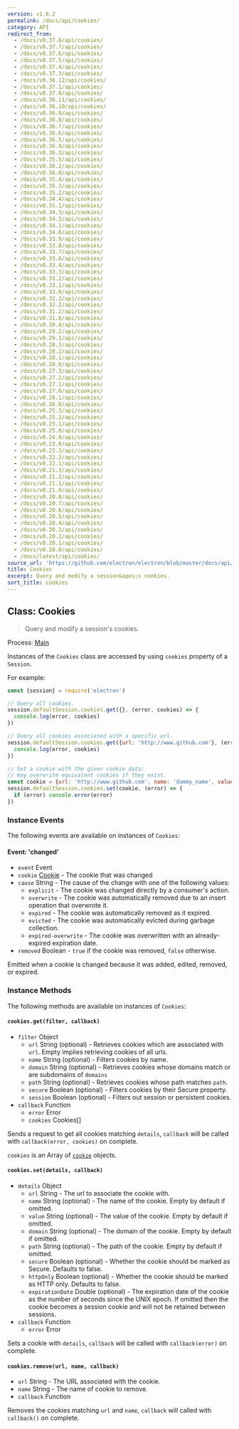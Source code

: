 ```yaml
---
version: v1.6.2
permalink: /docs/api/cookies/
category: API
redirect_from:
  - /docs/v0.37.8/api/cookies/
  - /docs/v0.37.7/api/cookies/
  - /docs/v0.37.6/api/cookies/
  - /docs/v0.37.5/api/cookies/
  - /docs/v0.37.4/api/cookies/
  - /docs/v0.37.3/api/cookies/
  - /docs/v0.36.12/api/cookies/
  - /docs/v0.37.1/api/cookies/
  - /docs/v0.37.0/api/cookies/
  - /docs/v0.36.11/api/cookies/
  - /docs/v0.36.10/api/cookies/
  - /docs/v0.36.9/api/cookies/
  - /docs/v0.36.8/api/cookies/
  - /docs/v0.36.7/api/cookies/
  - /docs/v0.36.6/api/cookies/
  - /docs/v0.36.5/api/cookies/
  - /docs/v0.36.4/api/cookies/
  - /docs/v0.36.3/api/cookies/
  - /docs/v0.35.5/api/cookies/
  - /docs/v0.36.2/api/cookies/
  - /docs/v0.36.0/api/cookies/
  - /docs/v0.35.4/api/cookies/
  - /docs/v0.35.3/api/cookies/
  - /docs/v0.35.2/api/cookies/
  - /docs/v0.34.4/api/cookies/
  - /docs/v0.35.1/api/cookies/
  - /docs/v0.34.3/api/cookies/
  - /docs/v0.34.2/api/cookies/
  - /docs/v0.34.1/api/cookies/
  - /docs/v0.34.0/api/cookies/
  - /docs/v0.33.9/api/cookies/
  - /docs/v0.33.8/api/cookies/
  - /docs/v0.33.7/api/cookies/
  - /docs/v0.33.6/api/cookies/
  - /docs/v0.33.4/api/cookies/
  - /docs/v0.33.3/api/cookies/
  - /docs/v0.33.2/api/cookies/
  - /docs/v0.33.1/api/cookies/
  - /docs/v0.33.0/api/cookies/
  - /docs/v0.32.3/api/cookies/
  - /docs/v0.32.2/api/cookies/
  - /docs/v0.31.2/api/cookies/
  - /docs/v0.31.0/api/cookies/
  - /docs/v0.30.4/api/cookies/
  - /docs/v0.29.2/api/cookies/
  - /docs/v0.29.1/api/cookies/
  - /docs/v0.28.3/api/cookies/
  - /docs/v0.28.2/api/cookies/
  - /docs/v0.28.1/api/cookies/
  - /docs/v0.28.0/api/cookies/
  - /docs/v0.27.3/api/cookies/
  - /docs/v0.27.2/api/cookies/
  - /docs/v0.27.1/api/cookies/
  - /docs/v0.27.0/api/cookies/
  - /docs/v0.26.1/api/cookies/
  - /docs/v0.26.0/api/cookies/
  - /docs/v0.25.3/api/cookies/
  - /docs/v0.25.2/api/cookies/
  - /docs/v0.25.1/api/cookies/
  - /docs/v0.25.0/api/cookies/
  - /docs/v0.24.0/api/cookies/
  - /docs/v0.23.0/api/cookies/
  - /docs/v0.22.3/api/cookies/
  - /docs/v0.22.2/api/cookies/
  - /docs/v0.22.1/api/cookies/
  - /docs/v0.21.3/api/cookies/
  - /docs/v0.21.2/api/cookies/
  - /docs/v0.21.1/api/cookies/
  - /docs/v0.21.0/api/cookies/
  - /docs/v0.20.8/api/cookies/
  - /docs/v0.20.7/api/cookies/
  - /docs/v0.20.6/api/cookies/
  - /docs/v0.20.5/api/cookies/
  - /docs/v0.20.4/api/cookies/
  - /docs/v0.20.3/api/cookies/
  - /docs/v0.20.2/api/cookies/
  - /docs/v0.20.1/api/cookies/
  - /docs/v0.20.0/api/cookies/
  - /docs/latest/api/cookies/
source_url: 'https://github.com/electron/electron/blob/master/docs/api/cookies.md'
title: Cookies
excerpt: Query and modify a session&apos;s cookies.
sort_title: cookies
---
```



<!--

Greetings, Electron hacker!

This file is generated automatically, so it should not be edited.

To make changes, head over to the electron/electron repository:

https://github.com/electron/electron/blob/master/docs/api/cookies.md

-->

## Class: Cookies

> Query and modify a session's cookies.

Process: [Main]({{site.baseurl}}/docs/glossary#main-process)

Instances of the `Cookies` class are accessed by using `cookies` property of a `Session`.

For example:

```javascript
const {session} = require('electron')

// Query all cookies.
session.defaultSession.cookies.get({}, (error, cookies) => {
  console.log(error, cookies)
})

// Query all cookies associated with a specific url.
session.defaultSession.cookies.get({url: 'http://www.github.com'}, (error, cookies) => {
  console.log(error, cookies)
})

// Set a cookie with the given cookie data;
// may overwrite equivalent cookies if they exist.
const cookie = {url: 'http://www.github.com', name: 'dummy_name', value: 'dummy'}
session.defaultSession.cookies.set(cookie, (error) => {
  if (error) console.error(error)
})
```

### Instance Events

The following events are available on instances of `Cookies`:

#### Event: 'changed'

*   `event` Event
*   `cookie` [Cookie]({{site.baseurl}}/docs/api/structures/cookie) - The cookie that was changed
*   `cause` String - The cause of the change with one of the following values:
    *   `explicit` - The cookie was changed directly by a consumer's action.
    *   `overwrite` - The cookie was automatically removed due to an insert operation that overwrote it.
    *   `expired` - The cookie was automatically removed as it expired.
    *   `evicted` - The cookie was automatically evicted during garbage collection.
    *   `expired-overwrite` - The cookie was overwritten with an already-expired expiration date.
*   `removed` Boolean - `true` if the cookie was removed, `false` otherwise.

Emitted when a cookie is changed because it was added, edited, removed, or expired.

### Instance Methods

The following methods are available on instances of `Cookies`:

#### `cookies.get(filter, callback)`

*   `filter` Object
    *   `url` String (optional) - Retrieves cookies which are associated with `url`. Empty implies retrieving cookies of all urls.
    *   `name` String (optional) - Filters cookies by name.
    *   `domain` String (optional) - Retrieves cookies whose domains match or are subdomains of `domains`
    *   `path` String (optional) - Retrieves cookies whose path matches `path`.
    *   `secure` Boolean (optional) - Filters cookies by their Secure property.
    *   `session` Boolean (optional) - Filters out session or persistent cookies.
*   `callback` Function
    *   `error` Error
    *   `cookies` Cookies[]

Sends a request to get all cookies matching `details`, `callback` will be called with `callback(error, cookies)` on complete.

`cookies` is an Array of [`cookie`]({{site.baseurl}}/docs/api/structures/cookie) objects.

#### `cookies.set(details, callback)`

*   `details` Object
    *   `url` String - The url to associate the cookie with.
    *   `name` String (optional) - The name of the cookie. Empty by default if omitted.
    *   `value` String (optional) - The value of the cookie. Empty by default if omitted.
    *   `domain` String (optional) - The domain of the cookie. Empty by default if omitted.
    *   `path` String (optional) - The path of the cookie. Empty by default if omitted.
    *   `secure` Boolean (optional) - Whether the cookie should be marked as Secure. Defaults to false.
    *   `httpOnly` Boolean (optional) - Whether the cookie should be marked as HTTP only. Defaults to false.
    *   `expirationDate` Double (optional) - The expiration date of the cookie as the number of seconds since the UNIX epoch. If omitted then the cookie becomes a session cookie and will not be retained between sessions.
*   `callback` Function
    *   `error` Error

Sets a cookie with `details`, `callback` will be called with `callback(error)` on complete.

#### `cookies.remove(url, name, callback)`

*   `url` String - The URL associated with the cookie.
*   `name` String - The name of cookie to remove.
*   `callback` Function

Removes the cookies matching `url` and `name`, `callback` will called with `callback()` on complete.
